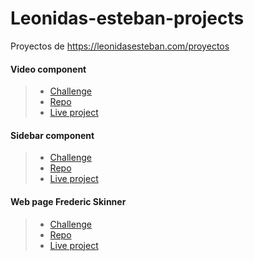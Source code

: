 # Leonidas-esteban-projects
Proyectos de https://leonidasesteban.com/proyectos

#### Video component
>  - [Challenge](https://leonidasesteban.com/proyectos/video-player)
>  - [Repo](https://github.com/JCruz-Dev/leonidasesteban-video)
>  - [Live project](https://leonidasesteban-video.vercel.app/)

#### Sidebar component
>  - [Challenge](https://leonidasesteban.com/proyectos/sidebar)
>  - [Repo](https://github.com/JCruz-Dev/leonidas-esteban-sidebar)
>  - [Live project](https://leonidas-sidebar-juancarloscruz.vercel.app/)

#### Web page Frederic Skinner
>  - [Challenge](https://leonidasesteban.com/proyectos/frederic-skinner)
>  - [Repo](https://github.com/JCruz-Dev/frederic-skinner)
>  - [Live project](https://frederic-skinner.vercel.app/)
